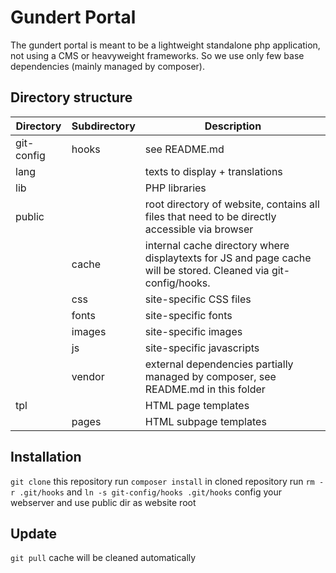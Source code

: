 # Gundert Portal
The gundert portal is meant to be a lightweight standalone php application, not using a CMS or heavyweight frameworks. So we use only few base dependencies (mainly managed by composer).

## Directory structure
|Directory|Subdirectory|Description|
|---|---|---|
|git-config|hooks|see README.md|
|lang||texts to display + translations|
|lib||PHP libraries|
|public||root directory of website, contains all files that need to be directly accessible via browser|
||cache|internal cache directory where displaytexts for JS and page cache will be stored. Cleaned via git-config/hooks.|
||css|site-specific CSS files|
||fonts|site-specific fonts|
||images|site-specific images|
||js|site-specific javascripts|
||vendor|external dependencies partially managed by composer, see README.md in this folder|
|tpl||HTML page templates|
||pages|HTML subpage templates|

## Installation
`git clone` this repository
run `composer install` in cloned repository
run `rm -r .git/hooks` and `ln -s git-config/hooks .git/hooks`
config your webserver and use public dir as website root

## Update
`git pull`
cache will be cleaned automatically

